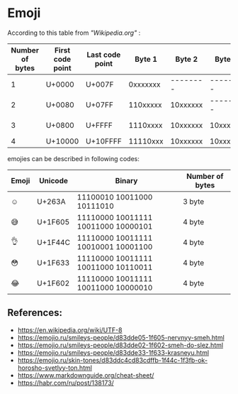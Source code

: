 # Emoji

According to this table from *"Wikipedia.org"* :

|Number of bytes|	First code point|	Last code point| Byte 1|	Byte 2|	Byte 3|	Byte 4|
|-------------|--------|----------|---|-------|------|-----|
|1|	U+0000 |U+007F  |	0xxxxxxx|   --------|   --------|   --------|			
|2| U+0080 |U+07FF  |	110xxxxx|	10xxxxxx|   --------|   --------|
|3| U+0800 |U+FFFF  |	1110xxxx|	10xxxxxx|	10xxxxxx|   --------|	
|4| U+10000|U+10FFFF|	11110xxx|	10xxxxxx|	10xxxxxx|	10xxxxxx|

emojies can be described in following codes:

| Emoji | Unicode | Binary | Number of bytes |
| ----------- | ----------- | ----------- | ----------- |
| ☺️ | U+263A | 11100010 10011000 10111010 | 3 byte |
| 😅    | U+1F605 | 11110000 10011111 10011000 10000101 | 4 byte |
| 👌    |  U+1F44C | 11110000 10011111 10010001 10001100 | 4 byte |
| 😳    |  U+1F633 | 11110000 10011111 10011000 10110011 | 4 byte |
| 😂    |  U+1F602 | 11110000 10011111 10011000 10000010 | 4 byte |

## References:
 - https://en.wikipedia.org/wiki/UTF-8
 - https://emojio.ru/smileys-people/d83dde05-1f605-nervnyy-smeh.html
 - https://emojio.ru/smileys-people/d83dde02-1f602-smeh-do-slez.html
 - https://emojio.ru/smileys-people/d83dde33-1f633-krasneyu.html
 - https://emojio.ru/skin-tones/d83ddc4cd83cdffb-1f44c-1f3fb-ok-horosho-svetlyy-ton.html
 - https://www.markdownguide.org/cheat-sheet/
 - https://habr.com/ru/post/138173/